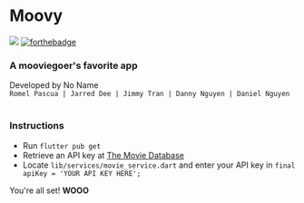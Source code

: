 # Moovy

![](https://i.gyazo.com/457f5fed0a30eefcdf5badf2fd696657.png)
[![forthebadge](https://forthebadge.com/images/badges/oooo-kill-em.svg)](https://forthebadge.com)

### A mooviegoer's favorite app

Developed by No Name  
`Romel Pascua | Jarred Dee | Jimmy Tran | Danny Nguyen | Daniel Nguyen`

#

### Instructions
- Run `flutter pub get`
- Retrieve an API key at [The Movie Database](https://www.themoviedb.org/)
- Locate `lib/services/movie_service.dart` and enter your API key in `final apiKey = 'YOUR API KEY HERE';`

You're all set! **WOOO**
